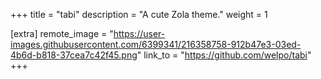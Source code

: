 +++
title = "tabi"
description = "A cute Zola theme."
weight = 1

[extra]
remote_image = "https://user-images.githubusercontent.com/6399341/216358758-912b47e3-03ed-4b6d-b818-37cea7c42f45.png"
link_to = "https://github.com/welpo/tabi"
+++